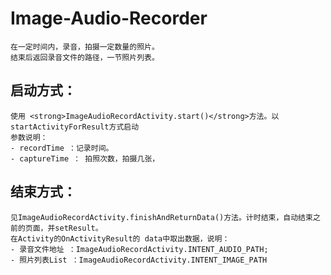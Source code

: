   # Image-Audio-Recorder
  ```text
在一定时间内，录音，拍摄一定数量的照片。
结束后返回录音文件的路径，一节照片列表。
```
## 启动方式：
    使用 <strong>ImageAudioRecordActivity.start()</strong>方法。以startActivityForResult方式启动
    参数说明：
    - recordTime ：记录时间。
    - captureTime ： 拍照次数，拍摄几张，

## 结束方式：
    见ImageAudioRecordActivity.finishAndReturnData()方法。计时结束，自动结束之前的页面，并setResult。
    在Activity的OnActivityResult的 data中取出数据，说明：
    - 录音文件地址 ：ImageAudioRecordActivity.INTENT_AUDIO_PATH;
    - 照片列表List ：ImageAudioRecordActivity.INTENT_IMAGE_PATH
    